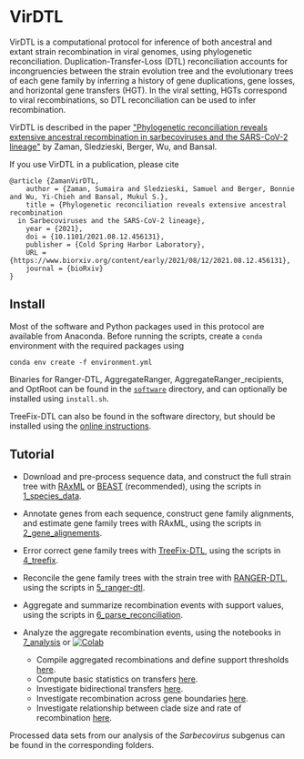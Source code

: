 # VirDTL

VirDTL is a computational protocol for inference of both ancestral and extant
strain recombination in viral genomes, using phylogenetic reconciliation.
Duplication-Transfer-Loss (DTL) reconciliation accounts for incongruencies
between the strain evolution tree and the evolutionary trees of each gene
family by inferring a history of gene duplications, gene losses, and
horizontal gene transfers (HGT). In the viral setting, HGTs correspond to
viral recombinations, so DTL reconciliation can be used to infer
recombination. 

VirDTL is described in the paper ["Phylogenetic reconciliation reveals 
extensive ancestral recombination in sarbecoviruses and the SARS-CoV-2 
lineage"](https://www.biorxiv.org/content/10.1101/2021.08.12.456131v1) by Zaman, Sledzieski, Berger, Wu, and Bansal.

If you use VirDTL in a publication, please cite

```
@article {ZamanVirDTL,
	author = {Zaman, Sumaira and Sledzieski, Samuel and Berger, Bonnie and Wu, Yi-Chieh and Bansal, Mukul S.},
	title = {Phylogenetic reconciliation reveals extensive ancestral recombination 
  in Sarbecoviruses and the SARS-CoV-2 lineage},
	year = {2021},
	doi = {10.1101/2021.08.12.456131},
	publisher = {Cold Spring Harbor Laboratory},
	URL = {https://www.biorxiv.org/content/early/2021/08/12/2021.08.12.456131},
	journal = {bioRxiv}
}
```

## Install
Most of the software and Python packages used in this protocol are available
from Anaconda. Before running the scripts, create a `conda` environment with
the required packages using
```
conda env create -f environment.yml
```

Binaries for Ranger-DTL, AggregateRanger, AggregateRanger_recipients, and
OptRoot can be found in the [`software`](https://github.com/suz11001/virDTL/tree/main/software)
directory, and can optionally be installed using `install.sh`.

TreeFix-DTL can also be found in the software directory, but should be
installed using the [online instructions](http://compbio.mit.edu/treefix/tutorial.html).

## Tutorial

- Download and pre-process sequence data, and construct the full strain tree
with [RAxML](https://cme.h-its.org/exelixis/web/software/raxml/)
or [BEAST](https://beast.community) (recommended), using the scripts in
[1_species_data](https://github.com/suz11001/virDTL/tree/main/1_species_data).
- Annotate genes from each sequence, construct gene family alignments, and
estimate gene family trees with RAxML, using the scripts in
[2_gene_alignements](https://github.com/suz11001/virDTL/tree/main/2_gene_alignments).
- Error correct gene family trees with [TreeFix-DTL](http://compbio.mit.edu/treefix/tutorial.html),
using the scripts in 
[4_treefix](https://github.com/suz11001/virDTL/tree/main/4_treefix).
- Reconcile the gene family trees with the strain tree with 
[RANGER-DTL](https://compbio.engr.uconn.edu/software/ranger-dtl/), using the 
scripts in 
[5_ranger-dtl](https://github.com/suz11001/virDTL/tree/main/5_ranger-dtl).
- Aggregate and summarize recombination events with support values, using the
scripts in 
[6_parse_reconciliation](https://github.com/suz11001/virDTL/tree/main/6_parse_reconciliation).
- Analyze the aggregate recombination events, using the notebooks in
[7_analysis](https://github.com/suz11001/virDTL/tree/main/7_analysis) or [![Colab](https://colab.research.google.com/assets/colab-badge.svg)](https://colab.research.google.com/drive/1W0zNutKE4sSduYw5hlYm7pgUCD-VSUBo?usp=sharing)

  - Compile aggregated recombinations and define support thresholds [here](https://github.com/suz11001/virDTL/blob/main/7_analysis/00_Clean_Aggregate_Recombinations.ipynb).
  - Compute basic statistics on transfers [here](https://github.com/suz11001/virDTL/blob/main/7_analysis/01_Basic_Statistics.ipynb).
  - Investigate bidirectional transfers [here](https://github.com/suz11001/virDTL/blob/main/7_analysis/02_Bidirectional_Transfers.ipynb).
  - Investigate recombination across gene boundaries [here](https://github.com/suz11001/virDTL/blob/main/7_analysis/03_Grouped_Transfers.ipynb).
  - Investigate relationship between clade size and rate of recombination [here](https://github.com/suz11001/virDTL/blob/main/7_analysis/04_Recombination_by_Clade_Size.ipynb).

Processed data sets from our analysis of the _Sarbecovirus_ subgenus can be
found in the corresponding folders.
